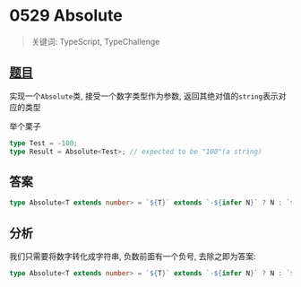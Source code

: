 # 0529 Absolute

> 关键词: TypeScript, TypeChallenge

## [题目](https://github.com/type-challenges/type-challenges/blob/master/questions/529-medium-absolute/README.md)

实现一个`Absolute`类, 接受一个数字类型作为参数, 返回其绝对值的`string`表示对应的类型

举个栗子

```ts
type Test = -100;
type Result = Absolute<Test>; // expected to be "100"(a string)
```

## 答案

```ts
type Absolute<T extends number> = `${T}` extends `-${infer N}` ? N : `${T}`;
```

## 分析

我们只需要将数字转化成字符串, 负数前面有一个负号, 去除之即为答案:

```ts
type Absolute<T extends number> = `${T}` extends `-${infer N}` ? N : `${T}`;
```
